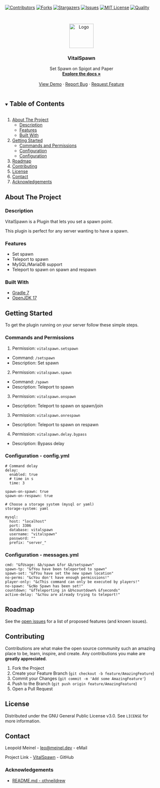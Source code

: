 <!-- PROJECT SHIELDS -->
[![Contributors][contributors-shield]][contributors-url]
[![Forks][forks-shield]][forks-url]
[![Stargazers][stars-shield]][stars-url]
[![Issues][issues-shield]][issues-url]
[![MIT License][license-shield]][license-url]
[![Quality][quality-shield]][quality-url]

<!-- PROJECT LOGO -->
<!--suppress ALL -->
<br />
<p align="center">
  <a href="https://github.com/LeoMeinel/VitalSpawn">
    <img src="images/logo.png" alt="Logo" width="80" height="80">
  </a>

<h3 align="center">VitalSpawn</h3>

  <p align="center">
    Set Spawn on Spigot and Paper
    <br />
    <a href="https://github.com/LeoMeinel/VitalSpawn"><strong>Explore the docs »</strong></a>
    <br />
    <br />
    <a href="https://github.com/LeoMeinel/VitalSpawn">View Demo</a>
    ·
    <a href="https://github.com/LeoMeinel/VitalSpawn/issues">Report Bug</a>
    ·
    <a href="https://github.com/LeoMeinel/VitalSpawn/issues">Request Feature</a>
  </p>

<!-- TABLE OF CONTENTS -->
<details open="open">
  <summary><h2 style="display: inline-block">Table of Contents</h2></summary>
  <ol>
    <li>
      <a href="#about-the-project">About The Project</a>
      <ul>
        <li><a href="#description">Description</a></li>
        <li><a href="#features">Features</a></li>
        <li><a href="#built-with">Built With</a></li>
      </ul>
    </li>
    <li>
      <a href="#getting-started">Getting Started</a>
      <ul>
        <li><a href="#commands-and-permissions">Commands and Permissions</a></li>
        <li><a href="#configuration - config.yml">Configuration</a></li>
		<li><a href="#configuration - messages.yml">Configuration</a></li>
      </ul>
    </li>
    <li><a href="#roadmap">Roadmap</a></li>
    <li><a href="#contributing">Contributing</a></li>
    <li><a href="#license">License</a></li>
    <li><a href="#contact">Contact</a></li>
    <li><a href="#acknowledgements">Acknowledgements</a></li>
  </ol>
</details>

<!-- ABOUT THE PROJECT -->

## About The Project

### Description

VitalSpawn is a Plugin that lets you set a spawn point.

This plugin is perfect for any server wanting to have a spawn.

### Features

* Set spawn
* Teleport to spawn
* MySQL/MariaDB support
* Teleport to spawn on spawn and respawn

### Built With

* [Gradle 7](https://docs.gradle.org/7.4/release-notes.html)
* [OpenJDK 17](https://openjdk.java.net/projects/jdk/17/)

<!-- GETTING STARTED -->

## Getting Started

To get the plugin running on your server follow these simple steps.

### Commands and Permissions

1. Permission: `vitalspawn.setspawn`

* Command: `/setspawn`
* Description: Set spawn

2. Permission: `vitalspawn.spawn`

* Command: `/spawn`
* Description: Teleport to spawn

3. Permission: `vitalspawn.onspawn`

* Description: Teleport to spawn on spawn/join

3. Permission: `vitalspawn.onrespawn`

* Description: Teleport to spawn on respawn

4. Permission: `vitalspawn.delay.bypass`

* Description: Bypass delay

### Configuration - config.yml

```
# Command delay
delay:
  enabled: true
  # time in s
  time: 3

spawn-on-spawn: true
spawn-on-respawn: true

# Choose a storage system (mysql or yaml)
storage-system: yaml

mysql:
  host: "localhost"
  port: 3306
  database: vitalspawn
  username: "vitalspawn"
  password: ""
  prefix: "server_"
```

### Configuration - messages.yml

```
cmd: "&fUsage: &b/spawn &for &b/setspawn"
spawn-tp: "&fYou have been teleported to spawn"
spawn-set: "&fYou have set the new spawn location"
no-perms: "&cYou don't have enough permissions!"
player-only: "&cThis command can only be executed by players!"
no-spawn: "&cNo Spawn has been set!"
countdown: "&fTeleporting in &b%countdown% &fseconds"
active-delay: "&cYou are already trying to teleport!"
```

<!-- ROADMAP -->

## Roadmap

See the [open issues](https://github.com/LeoMeinel/VitalSpawn/issues) for a list of proposed features (and known
issues).

<!-- CONTRIBUTING -->

## Contributing

Contributions are what make the open source community such an amazing place to be, learn, inspire, and create. Any
contributions you make are **greatly appreciated**.

1. Fork the Project
2. Create your Feature Branch (`git checkout -b feature/AmazingFeature`)
3. Commit your Changes (`git commit -m 'Add some AmazingFeature'`)
4. Push to the Branch (`git push origin feature/AmazingFeature`)
5. Open a Pull Request

<!-- LICENSE -->

## License

Distributed under the GNU General Public License v3.0. See `LICENSE` for more information.

<!-- CONTACT -->

## Contact

Leopold Meinel - [leo@meinel.dev](mailto:leo@meinel.dev) - eMail

Project Link - [VitalSpawn](https://github.com/LeoMeinel/VitalSpawn) - GitHub

<!-- ACKNOWLEDGEMENTS -->

### Acknowledgements

* [README.md - othneildrew](https://github.com/othneildrew/Best-README-Template)

<!-- MARKDOWN LINKS & IMAGES -->

[contributors-shield]: https://img.shields.io/github/contributors-anon/LeoMeinel/VitalSpawn?style=for-the-badge

[contributors-url]: https://github.com/LeoMeinel/VitalSpawn/graphs/contributors

[forks-shield]: https://img.shields.io/github/forks/LeoMeinel/VitalSpawn?label=Forks&style=for-the-badge

[forks-url]: https://github.com/LeoMeinel/VitalSpawn/network/members

[stars-shield]: https://img.shields.io/github/stars/LeoMeinel/VitalSpawn?style=for-the-badge

[stars-url]: https://github.com/LeoMeinel/VitalSpawn/stargazers

[issues-shield]: https://img.shields.io/github/issues/LeoMeinel/VitalSpawn?style=for-the-badge

[issues-url]: https://github.com/LeoMeinel/VitalSpawn/issues

[license-shield]: https://img.shields.io/github/license/LeoMeinel/VitalSpawn?style=for-the-badge

[license-url]: https://github.com/LeoMeinel/VitalSpawn/blob/main/LICENSE

[quality-shield]: https://img.shields.io/codefactor/grade/github/LeoMeinel/VitalSpawn?style=for-the-badge

[quality-url]: https://www.codefactor.io/repository/github/LeoMeinel/VitalSpawn
